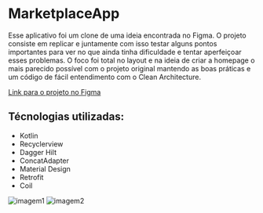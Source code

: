 # MarketplaceApp
Esse aplicativo foi um clone de uma ideia encontrada no Figma. O projeto consiste em replicar e juntamente com isso testar alguns pontos importantes para ver no que ainda tinha dificuldade e tentar aperfeiçoar esses problemas. O foco foi total no layout e na ideia de criar a homepage o mais parecido possível com o projeto original mantendo as boas práticas e um código de fácil entendimento com o Clean Architecture.   

[Link para o projeto no Figma](https://www.figma.com/file/hx9kFMqLijwvXvxbzQotKt/Untitled?type=design&node-id=0-1&mode=design)

## Técnologias utilizadas: 
- Kotlin
- Recyclerview
- Dagger Hilt
- ConcatAdapter
- Material Design
- Retrofit
- Coil


![imagem1](https://github.com/DLNascimento/MarketplaceApp/assets/101856083/75e46dab-e332-4cc3-af19-039361250e25)
![imagem2](https://github.com/DLNascimento/MarketplaceApp/assets/101856083/6bc51b9a-ba5b-470b-a56a-c453c5208e2a)

